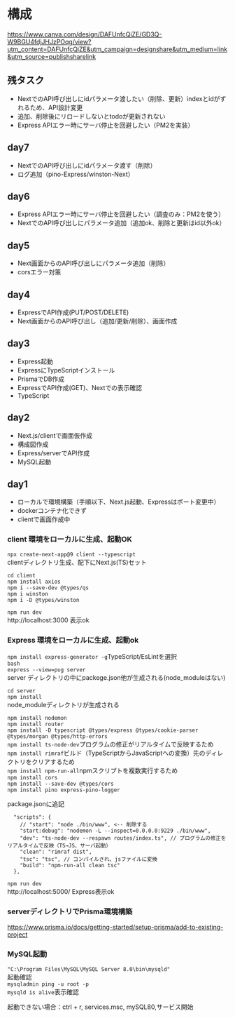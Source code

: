 # 構成  
https://www.canva.com/design/DAFUnfcQiZE/GD3Q-W9BGU4fdjJHJzPOqg/view?utm_content=DAFUnfcQiZE&utm_campaign=designshare&utm_medium=link&utm_source=publishsharelink  
  
## 残タスク
- NextでのAPI呼び出しにidパラメータ渡したい（削除、更新）indexとidがずれるため、API設計変更
- 追加、削除後にリロードしないとtodoが更新されない
- Express APIエラー時にサーバ停止を回避したい（PM2を実装）
## day7
- NextでのAPI呼び出しにidパラメータ渡す（削除）
- ログ追加（pino-Express/winston-Next）
## day6
- Express APIエラー時にサーバ停止を回避したい（調査のみ：PM2を使う）
- NextでのAPI呼び出しにパラメータ追加（追加ok、削除と更新はid以外ok）
## day5
- Next画面からのAPI呼び出しにパラメータ追加（削除）
- corsエラー対策
## day4
- ExpressでAPI作成(PUT/POST/DELETE)
- Next画面からのAPI呼び出し（追加/更新/削除）、画面作成
## day3
- Express起動
- ExpressにTypeScriptインストール
- PrismaでDB作成  
- ExpressでAPI作成(GET)、Nextでの表示確認
- TypeScript
## day2  
- Next.js/clientで画面仮作成  
- 構成図作成  
- Express/serverでAPI作成  
- MySQL起動
## day1  
- ローカルで環境構築（手順以下、Next.js起動、Expressはポート変更中）  
- dockerコンテナ化できず  
- clientで画面作成中  
  
  
### client 環境をローカルに生成、起動OK  
```npx create-next-app@9 client --typescript```  
clientディレクトリ生成、配下にNext.js(TS)セット  
  
```cd client```  
```npm install axios```  
```npm i --save-dev @types/qs```  
```npm i winston```  
```npm i -D @types/winston```

```npm run dev```  
http://localhost:3000 表示ok  
  
  
  
### Express 環境をローカルに生成、起動ok   
```npm install express-generator -g```TypeScript/EsLintを選択  
```bash```  
```express --view=pug server```  
server ディレクトリの中にpackege.json他が生成される(node_moduleはない)  
  
```cd server```  
```npm install```  
node_moduleディレクトリが生成される  
  
```npm install nodemon```  
```npm install router```  
```npm install -D typescript @types/express @types/cookie-parser @types/morgan @types/http-errors```  
```npm install ts-node-dev```プログラムの修正がリアルタイムで反映するため  
```npm install rimraf```ビルド（TypeScriptからJavaScriptへの変換）先のディレクトリをクリアするため  
```npm install npm-run-all```npmスクリプトを複数実行するため  
```npm install cors```  
```npm install --save-dev @types/cors```  
```npm install pino express-pino-logger```  
  
package.jsonに追記  
```  
  "scripts": {
    // "start": "node ./bin/www", <-- 削除する
    "start:debug": "nodemon -L --inspect=0.0.0.0:9229 ./bin/www",  
    "dev": "ts-node-dev --respawn routes/index.ts", // プログラムの修正をリアルタイムで反映（TS→JS、サーバ起動）  
    "clean": "rimraf dist",  
    "tsc": "tsc", // コンパイルされ、jsファイルに変換  
    "build": "npm-run-all clean tsc"  
  },
```  
  
```npm run dev```  
http://localhost:5000/ Express表示ok  
  
  
  
### serverディレクトリでPrisma環境構築 
https://www.prisma.io/docs/getting-started/setup-prisma/add-to-existing-project  
  
  
  
### MySQL起動
```"C:\Program Files\MySQL\MySQL Server 8.0\bin\mysqld"```  
起動確認  
```mysqladmin ping -u root -p```  
```mysqld is alive```表示確認  
  
起動できない場合：ctrl + r, services.msc, mySQL80,サービス開始  
  
